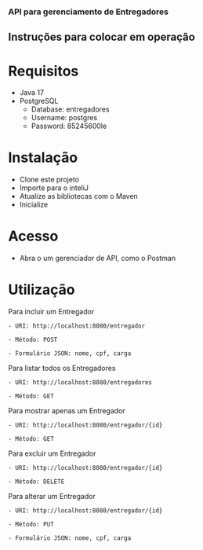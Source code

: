 ### API para gerenciamento de Entregadores

## Instruções para colocar em operação

# Requisitos
- Java 17
- PostgreSQL
  - Database: entregadores
  - Username: postgres
  - Password: 85245600le

# Instalação
- Clone este projeto
- Importe para o inteliJ
- Atualize as bibliotecas com o Maven
- Inicialize

# Acesso
- Abra o um gerenciador de API, como o Postman

# Utilização

Para incluir um Entregador
	
	- URI: http://localhost:8080/entregador
	
	- Método: POST
	
	- Formulário JSON: nome, cpf, carga
	
Para listar todos os Entregadores
	
	- URI: http://localhost:8080/entregadores
	
	- Método: GET
	
Para mostrar apenas um Entregador
	
	- URI: http://localhost:8080/entregador/{id}
	
	- Método: GET
	
Para excluir um Entregador
	
	- URI: http://localhost:8080/entregador/{id}
	
	- Método: DELETE

Para alterar um Entregador
	
	- URI: http://localhost:8080/entregador/{id}
	
	- Método: PUT
	
	- Formulário JSON: nome, cpf, carga
